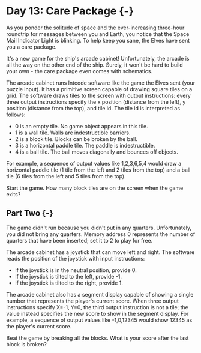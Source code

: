 # Day 13: Care Package {-}

As you ponder the solitude of space and the ever-increasing three-hour roundtrip
for messages between you and Earth, you notice that the Space Mail Indicator
Light is blinking. To help keep you sane, the Elves have sent you a care
package.

It's a new game for the ship's arcade cabinet! Unfortunately, the arcade is all
the way on the other end of the ship. Surely, it won't be hard to build your
own - the care package even comes with schematics.

The arcade cabinet runs Intcode software like the game the Elves sent (your
puzzle input). It has a primitive screen capable of drawing square tiles on a
grid. The software draws tiles to the screen with output instructions: every
three output instructions specify the x position (distance from the left), y
position (distance from the top), and tile id. The tile id is interpreted as
follows:

- 0 is an empty tile. No game object appears in this tile.
- 1 is a wall tile. Walls are indestructible barriers.
- 2 is a block tile. Blocks can be broken by the ball.
- 3 is a horizontal paddle tile. The paddle is indestructible.
- 4 is a ball tile. The ball moves diagonally and bounces off objects.

For example, a sequence of output values like 1,2,3,6,5,4 would draw a
horizontal paddle tile (1 tile from the left and 2 tiles from the top) and a
ball tile (6 tiles from the left and 5 tiles from the top).

Start the game. How many block tiles are on the screen when the game exits?

## Part Two {-}

The game didn't run because you didn't put in any quarters. Unfortunately, you
did not bring any quarters. Memory address 0 represents the number of quarters
that have been inserted; set it to 2 to play for free.

The arcade cabinet has a joystick that can move left and right. The software
reads the position of the joystick with input instructions:

- If the joystick is in the neutral position, provide 0.
- If the joystick is tilted to the left, provide -1.
- If the joystick is tilted to the right, provide 1.

The arcade cabinet also has a segment display capable of showing a single number
that represents the player's current score. When three output instructions
specify X=-1, Y=0, the third output instruction is not a tile; the value instead
specifies the new score to show in the segment display. For example, a sequence
of output values like -1,0,12345 would show 12345 as the player's current score.

Beat the game by breaking all the blocks. What is your score after the last
block is broken?

